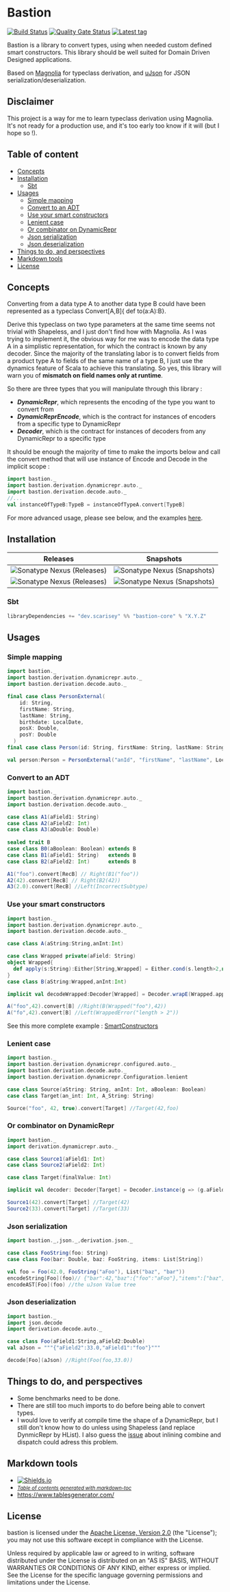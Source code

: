 # Bastion

[![Build Status](https://travis-ci.com/scarisey/bastion.svg?token=FoFxcrjoaHEnbx4sScjP&branch=master)](https://travis-ci.com/scarisey/bastion)
[![Quality Gate Status](https://sonarcloud.io/api/project_badges/measure?project=scarisey_bastion&metric=alert_status)](https://sonarcloud.io/dashboard?id=scarisey_bastion)
[![Latest tag](https://img.shields.io/github/v/tag/scarisey/bastion?sort=semver)](https://github.com/scarisey/bastion/tags)

Bastion is a library to convert types, using when needed custom defined smart constructors. This library should be well suited for Domain Driven Designed applications.

Based on [Magnolia](https://github.com/propensive/magnolia) for typeclass derivation, and [uJson](https://www.lihaoyi.com/post/uJsonfastflexibleandintuitiveJSONforScala.html) for JSON serialization/deserialization.

## Disclaimer

This project is a way for me to learn typeclass derivation using Magnolia. It's not ready for a production use, and it's too early too know if it will (but I hope so !).


## Table of content

  * [Concepts](#concepts)
  * [Installation](#installation)
    + [Sbt](#sbt)
  * [Usages](#usages)
    + [Simple mapping](#simple-mapping)
    + [Convert to an ADT](#convert-to-an-adt)
    + [Use your smart constructors](#use-your-smart-constructors)
    + [Lenient case](#lenient-case)
    + [Or combinator on DynamicRepr](#or-combinator-on-dynamicrepr)
    + [Json serialization](#json-serialization)
    + [Json deserialization](#json-deserialization)
  * [Things to do, and perspectives](#things-to-do--and-perspectives)
  * [Markdown tools](#markdown-tools)
  * [License](#license)

## Concepts

Converting from a data type A to another data type B could have been represented as a typeclass Convert[A,B]{ def to(a:A):B}.

Derive this typeclass on two type parameters at the same time seems not trivial with Shapeless, and I just don't find how with Magnolia.
As I was trying to implement it, the obvious way for me was to encode the data type A in a simplistic representation, for which the contract is known
by any decoder. Since the majority of the translating labor is to convert fields from a product type A to fields of the same name of a type B, 
I just use the dynamics feature of Scala to achieve this translating.
So yes, this library will warn you of **mismatch on field names only at runtime**.

So there are three types that you will manipulate through this library : 

  * ***DynamicRepr***, which represents the encoding of the type you want to convert from
  * ***DynamicReprEncode***, which is the contract for instances of encoders from a specific type to DynamicRepr 
  * ***Decoder***, which is the contract for instances of decoders from any DynamicRepr to a specific type
  
It should be enough the majority of time to make the imports below and call the convert method that will use instance of Encode and Decode in the implicit scope : 
```scala
import bastion._
import bastion.derivation.dynamicrepr.auto._
import bastion.derivation.decode.auto._
//...
val instanceOfTypeB:TypeB = instanceOfTypeA.convert[TypeB]
```

For more advanced usage, please see below, and the examples [here](https://github.com/scarisey/bastion/tree/master/examples/src/test/scala/dev/scarisey/bastionexamples).

## Installation
|                                                                              Releases                                                                             |                                                                         Snapshots                                                                        |
|:-----------------------------------------------------------------------------------------------------------------------------------------------------------------:|:--------------------------------------------------------------------------------------------------------------------------------------------------------:|
| ![Sonatype Nexus (Releases)](https://img.shields.io/nexus/r/dev.scarisey/bastion-core_2.12?color=green&label=2.12&server=https%3A%2F%2Foss.sonatype.org) | ![Sonatype Nexus (Snapshots)](https://img.shields.io/nexus/s/dev.scarisey/bastion-core_2.12?label=2.12&server=https%3A%2F%2Foss.sonatype.org) |
| ![Sonatype Nexus (Releases)](https://img.shields.io/nexus/r/dev.scarisey/bastion-core_2.13?color=green&label=2.13&server=https%3A%2F%2Foss.sonatype.org) | ![Sonatype Nexus (Snapshots)](https://img.shields.io/nexus/s/dev.scarisey/bastion-core_2.13?label=2.13&server=https%3A%2F%2Foss.sonatype.org) |


### Sbt
```sbt
libraryDependencies += "dev.scarisey" %% "bastion-core" % "X.Y.Z"
```

## Usages

### Simple mapping
```scala
import bastion._
import bastion.derivation.dynamicrepr.auto._
import bastion.derivation.decode.auto._

final case class PersonExternal(
    id: String,
    firstName: String,
    lastName: String,
    birthdate: LocalDate,
    posX: Double,
    posY: Double
  )
final case class Person(id: String, firstName: String, lastName: String, birthdate: LocalDate)

val person:Person = PersonExternal("anId", "firstName", "lastName", LocalDate.parse("1985-01-12"), 44.846565, -0.567351).convert[Person]
```

### Convert to an ADT
```scala
import bastion._
import bastion.derivation.dynamicrepr.auto._
import bastion.derivation.decode.auto._

case class A1(aField1: String)
case class A2(aField2: Int)
case class A3(aDouble: Double)
  
sealed trait B
case class B0(aBoolean: Boolean) extends B
case class B1(aField1: String)   extends B
case class B2(aField2: Int)      extends B

A1("foo").convert[RecB] // Right(B1("foo"))
A2(42).convert[RecB] // Right(B2(42))
A3(2.0).convert[RecB] //Left(IncorrectSubtype)
```

### Use your smart constructors
```scala
import bastion._
import bastion.derivation.dynamicrepr.auto._
import bastion.derivation.decode.auto._

case class A(aString:String,anInt:Int)

case class Wrapped private(aField: String)
object Wrapped{
  def apply(s:String):Either[String,Wrapped] = Either.cond(s.length>2,new Wrapped(s),"length > 2")
}
case class B(aString:Wrapped,anInt:Int)

implicit val decodeWrapped:Decoder[Wrapped] = Decoder.wrapE(Wrapped.apply)

A("foo",42).convert[B] //Right(B(Wrapped("foo"),42))
A("fo",42).convert[B] //Left(WrappedError("length > 2"))
```
See this more complete example : [SmartConstructors](https://github.com/scarisey/bastion/blob/master/examples/src/test/scala/dev/scarisey/bastionexamples/SmartConstructors.scala)

### Lenient case
```scala
import bastion._
import bastion.derivation.dynamicrepr.configured.auto._
import bastion.derivation.decode.auto._
import bastion.derivation.dynamicrepr.Configuration.lenient

case class Source(aString: String, anInt: Int, aBoolean: Boolean)
case class Target(an_int: Int, A_String: String)

Source("foo", 42, true).convert[Target] //Target(42,foo)
```

### Or combinator on DynamicRepr
```scala
import bastion._
import derivation.dynamicrepr.auto._

case class Source1(aField1: Int)
case class Source2(aField2: Int)

case class Target(finalValue: Int)

implicit val decoder: Decoder[Target] = Decoder.instance(g => (g.aField1 ||| g.aField2).apply(Target.apply))

Source1(42).convert[Target] //Target(42)
Source2(33).convert[Target] //Target(33)
```

### Json serialization
```scala
import bastion._,json._,derivation.json._

case class FooString(foo: String)
case class Foo(bar: Double, baz: FooString, items: List[String])

val foo = Foo(42.0, FooString("aFoo"), List("baz", "bar"))
encodeString[Foo](foo)// {"bar":42,"baz":{"foo":"aFoo"},"items":["baz","bar"]}
encodeAST[Foo](foo) //the uJson Value tree
```

### Json deserialization
```scala
import bastion._
import json.decode
import derivation.decode.auto._

case class Foo(aField1:String,aField2:Double)
val aJson = """{"aField2":33.0,"aField1":"foo"}"""

decode[Foo](aJson) //Right(Foo(foo,33.0))
```

## Things to do, and perspectives

  * Some benchmarks need to be done.
  * There are still too much imports to do before being able to convert types.
  * I would love to verify at compile time the shape of a DynamicRepr, but I still don't know how to do unless using Shapeless (and replace DynmicRepr by HList). I also guess the [issue](https://github.com/propensive/magnolia/issues/238) about inlining combine and dispatch could adress this problem.

## Markdown tools

  * [![Shields.io](https://img.shields.io/badge/badges-shields.io-blue)](https://shields.io/)
  * <small><i><a href='http://ecotrust-canada.github.io/markdown-toc/'>Table of contents generated with markdown-toc</a></i></small>
  * https://www.tablesgenerator.com/

## License
bastion is licensed under the [Apache License, Version 2.0](http://www.apache.org/licenses/LICENSE-2.0) (the "License"); you may not use this software except in compliance with the License.

Unless required by applicable law or agreed to in writing, software distributed under the License is distributed on an "AS IS" BASIS, WITHOUT WARRANTIES OR CONDITIONS OF ANY KIND, either express or implied. See the License for the specific language governing permissions and limitations under the License.
